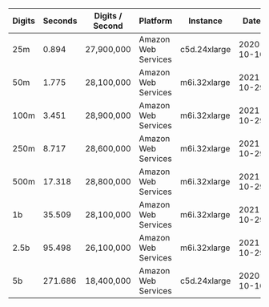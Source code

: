 | Digits | Seconds | Digits / Second | Platform | Instance | Date | Files |
| ------ | ------- | --------------- | -------- | -------- | ---- | ----- |
| 25m | 0.894 | 27,900,000 | Amazon Web Services | c5d.24xlarge | 2020-10-10 | [cfg](../Amazon%20Web%20Services/c5d.24xlarge/Khinchin-Levy%20%5BDefinition%5D/Khinchin-Levy%20-%2020201010-104324.cfg) [out](../Amazon%20Web%20Services/c5d.24xlarge/Khinchin-Levy%20%5BDefinition%5D/Khinchin-Levy%20-%2020201010-104324.out) [txt](../Amazon%20Web%20Services/c5d.24xlarge/Khinchin-Levy%20%5BDefinition%5D/Khinchin-Levy%20-%2020201010-104324.txt) |
| 50m | 1.775 | 28,100,000 | Amazon Web Services | m6i.32xlarge | 2021-10-29 | [cfg](../Amazon%20Web%20Services/m6i.32xlarge/Khinchin-Levy%20%5BDefinition%5D/Khinchin-Levy%20-%2020211029-161704.cfg) [out](../Amazon%20Web%20Services/m6i.32xlarge/Khinchin-Levy%20%5BDefinition%5D/Khinchin-Levy%20-%2020211029-161704.out) [txt](../Amazon%20Web%20Services/m6i.32xlarge/Khinchin-Levy%20%5BDefinition%5D/Khinchin-Levy%20-%2020211029-161704.txt) |
| 100m | 3.451 | 28,900,000 | Amazon Web Services | m6i.32xlarge | 2021-10-29 | [cfg](../Amazon%20Web%20Services/m6i.32xlarge/Khinchin-Levy%20%5BDefinition%5D/Khinchin-Levy%20-%2020211029-161723.cfg) [out](../Amazon%20Web%20Services/m6i.32xlarge/Khinchin-Levy%20%5BDefinition%5D/Khinchin-Levy%20-%2020211029-161723.out) [txt](../Amazon%20Web%20Services/m6i.32xlarge/Khinchin-Levy%20%5BDefinition%5D/Khinchin-Levy%20-%2020211029-161723.txt) |
| 250m | 8.717 | 28,600,000 | Amazon Web Services | m6i.32xlarge | 2021-10-29 | [cfg](../Amazon%20Web%20Services/m6i.32xlarge/Khinchin-Levy%20%5BDefinition%5D/Khinchin-Levy%20-%2020211029-161750.cfg) [out](../Amazon%20Web%20Services/m6i.32xlarge/Khinchin-Levy%20%5BDefinition%5D/Khinchin-Levy%20-%2020211029-161750.out) [txt](../Amazon%20Web%20Services/m6i.32xlarge/Khinchin-Levy%20%5BDefinition%5D/Khinchin-Levy%20-%2020211029-161750.txt) |
| 500m | 17.318 | 28,800,000 | Amazon Web Services | m6i.32xlarge | 2021-10-29 | [cfg](../Amazon%20Web%20Services/m6i.32xlarge/Khinchin-Levy%20%5BDefinition%5D/Khinchin-Levy%20-%2020211029-173150.cfg) [out](../Amazon%20Web%20Services/m6i.32xlarge/Khinchin-Levy%20%5BDefinition%5D/Khinchin-Levy%20-%2020211029-173150.out) [txt](../Amazon%20Web%20Services/m6i.32xlarge/Khinchin-Levy%20%5BDefinition%5D/Khinchin-Levy%20-%2020211029-173150.txt) |
| 1b | 35.509 | 28,100,000 | Amazon Web Services | m6i.32xlarge | 2021-10-29 | [cfg](../Amazon%20Web%20Services/m6i.32xlarge/Khinchin-Levy%20%5BDefinition%5D/Khinchin-Levy%20-%2020211029-173229.cfg) [out](../Amazon%20Web%20Services/m6i.32xlarge/Khinchin-Levy%20%5BDefinition%5D/Khinchin-Levy%20-%2020211029-173229.out) [txt](../Amazon%20Web%20Services/m6i.32xlarge/Khinchin-Levy%20%5BDefinition%5D/Khinchin-Levy%20-%2020211029-173229.txt) |
| 2.5b | 95.498 | 26,100,000 | Amazon Web Services | m6i.32xlarge | 2021-10-29 | [cfg](../Amazon%20Web%20Services/m6i.32xlarge/Khinchin-Levy%20%5BDefinition%5D/Khinchin-Levy%20-%2020211029-205329.cfg) [out](../Amazon%20Web%20Services/m6i.32xlarge/Khinchin-Levy%20%5BDefinition%5D/Khinchin-Levy%20-%2020211029-205329.out) [txt](../Amazon%20Web%20Services/m6i.32xlarge/Khinchin-Levy%20%5BDefinition%5D/Khinchin-Levy%20-%2020211029-205329.txt) |
| 5b | 271.686 | 18,400,000 | Amazon Web Services | c5d.24xlarge | 2020-10-10 | [cfg](../Amazon%20Web%20Services/c5d.24xlarge/Khinchin-Levy%20%5BDefinition%5D/Khinchin-Levy%20-%2020201010-234941.cfg) [out](../Amazon%20Web%20Services/c5d.24xlarge/Khinchin-Levy%20%5BDefinition%5D/Khinchin-Levy%20-%2020201010-234941.out) [txt](../Amazon%20Web%20Services/c5d.24xlarge/Khinchin-Levy%20%5BDefinition%5D/Khinchin-Levy%20-%2020201010-234941.txt) |
